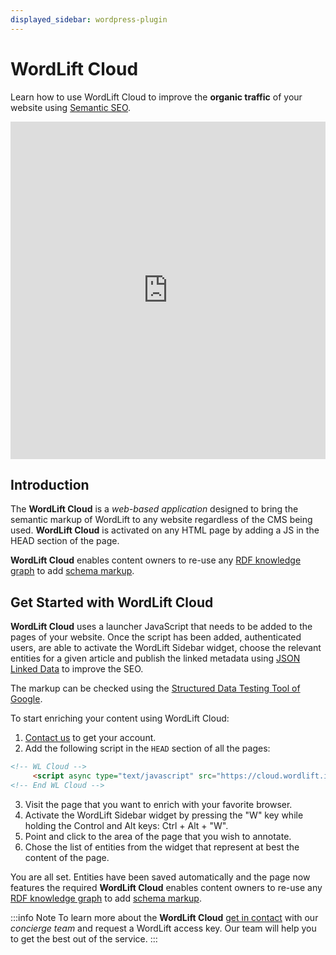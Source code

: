 ```yaml
---
displayed_sidebar: wordpress-plugin
---
```


# WordLift Cloud

Learn how to use WordLift Cloud to improve the **organic traffic** of your website using [Semantic SEO](https://wordlift.io/blog/en/entity/semantic-seo).

<iframe src="https://www.youtube.com/embed/DF4HQENosfo?rel=0&amp;showinfo=0" width="100%" height="540" frameborder="0" scrolling="auto"></iframe>

## Introduction

The **WordLift Cloud** is a *web-based application* designed to bring the semantic markup of WordLift to any website regardless of the CMS being used.
**WordLift Cloud** is activated on any HTML page by adding a JS in the HEAD section of the page.

**WordLift Cloud** enables content owners to re-use any [RDF knowledge graph](https://wordlift.io/blog/en/entity/knowledge-graph/) to add [schema markup](https://wordlift.io/blog/en/entity/schema-org/).

## Get Started with WordLift Cloud

**WordLift Cloud** uses a launcher JavaScript that needs to be added to the pages of your website. Once the script has been added, authenticated users, are able to activate the WordLift Sidebar widget, choose the relevant entities for a given article and publish the linked metadata using [JSON Linked Data](https://wordlift.io/blog/en/entity/json-ld) to improve the SEO.

The markup can be checked using the [Structured Data Testing Tool of Google](https://search.google.com/structured-data/testing-tool).

To start enriching your content using WordLift Cloud:

1. [Contact us](https://wordlift.io/contact-us/) to get your account.
2. Add the following script in the `HEAD` section of all the pages:

```html
<!-- WL Cloud -->
     <script async type="text/javascript" src="https://cloud.wordlift.io/app/bootstrap.js"></script>
<!-- End WL Cloud -->
```

3. Visit the page that you want to enrich with your favorite browser.
4. Activate the WordLift Sidebar widget by pressing the "W" key while holding the Control and Alt keys: Ctrl + Alt + "W".
5. Point and click to the area of the page that you wish to annotate.
6. Chose the list of entities from the widget that represent at best the content of the page.

You are all set. Entities have been saved automatically and the page now features the required
**WordLift Cloud** enables content owners to re-use any [RDF knowledge graph](https://wordlift.io/blog/en/entity/knowledge-graph/) to add [schema markup](https://wordlift.io/blog/en/entity/schema-org/).

:::info Note
To learn more about the **WordLift Cloud** [get in contact](https://wordlift.io/contact-us/) with our *concierge team* and request a WordLift access key. Our team will help you to get the best out of the service.
:::
